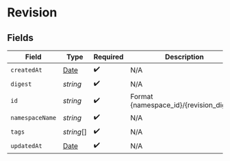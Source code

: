 # Revision


## Fields

| Field                                                                                         | Type                                                                                          | Required                                                                                      | Description                                                                                   | Example                                                                                       |
| --------------------------------------------------------------------------------------------- | --------------------------------------------------------------------------------------------- | --------------------------------------------------------------------------------------------- | --------------------------------------------------------------------------------------------- | --------------------------------------------------------------------------------------------- |
| `createdAt`                                                                                   | [Date](https://developer.mozilla.org/en-US/docs/Web/JavaScript/Reference/Global_Objects/Date) | :heavy_check_mark:                                                                            | N/A                                                                                           |                                                                                               |
| `digest`                                                                                      | *string*                                                                                      | :heavy_check_mark:                                                                            | N/A                                                                                           | sha256:6d1ef012b5674ad8a127ecfa9b5e6f5178d171b90ee462846974177fd9bdd39f                       |
| `id`                                                                                          | *string*                                                                                      | :heavy_check_mark:                                                                            | Format {namespace_id}/{revision_digest}                                                       |                                                                                               |
| `namespaceName`                                                                               | *string*                                                                                      | :heavy_check_mark:                                                                            | N/A                                                                                           |                                                                                               |
| `tags`                                                                                        | *string*[]                                                                                    | :heavy_check_mark:                                                                            | N/A                                                                                           |                                                                                               |
| `updatedAt`                                                                                   | [Date](https://developer.mozilla.org/en-US/docs/Web/JavaScript/Reference/Global_Objects/Date) | :heavy_check_mark:                                                                            | N/A                                                                                           |                                                                                               |